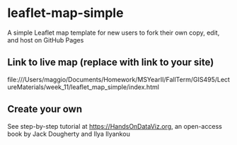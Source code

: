 # leaflet-map-simple
A simple Leaflet map template for new users to fork their own copy, edit, and host on GitHub Pages

## Link to live map (replace with link to your site)
file:///Users/maggio/Documents/Homework/MSYearII/FallTerm/GIS495/LectureMaterials/week_11/leaflet_map_simple/index.html

## Create your own
See step-by-step tutorial at https://HandsOnDataViz.org, an open-access book by Jack Dougherty and Ilya Ilyankou

